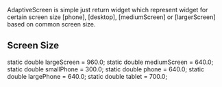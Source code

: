 <!--
This README describes the package. If you publish this package to pub.dev,
this README's contents appear on the landing page for your package.

For information about how to write a good package README, see the guide for
[writing package pages](https://dart.dev/guides/libraries/writing-package-pages).

For general information about developing packages, see the Dart guide for
[creating packages](https://dart.dev/guides/libraries/create-library-packages)
and the Flutter guide for
[developing packages and plugins](https://flutter.dev/developing-packages).
-->

AdaptiveScreen is simple just return widget which represent widget for certain screen size [phone], [desktop], [mediumScreen] or [largerScreen] based on common screen size.

## Screen Size

  static double largeScreen = 960.0;
  static double mediumScreen = 640.0;
  static double smallPhone = 300.0;
  static double phone = 640.0;
  static double largePhone = 640.0;
  static double tablet = 700.0;

